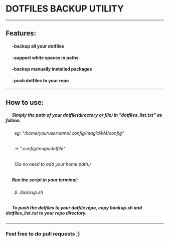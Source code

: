 # DOTFILES BACKUP UTILITY
------
## Features:
#### &nbsp;&nbsp;&nbsp;&nbsp;&nbsp;&nbsp;-backup all your dotfiles
#### &nbsp;&nbsp;&nbsp;&nbsp;&nbsp;&nbsp;-support white spaces in paths
#### &nbsp;&nbsp;&nbsp;&nbsp;&nbsp;&nbsp;-backup manually installed packages
#### &nbsp;&nbsp;&nbsp;&nbsp;&nbsp;&nbsp;-push dotfiles to your repo
------
## How to use:
##### &nbsp;&nbsp;&nbsp;&nbsp;&nbsp;&nbsp;Simply the path of your dotfile(directory or file) in "dotfiles_list.txt" as follow:
###### &nbsp;&nbsp;&nbsp;&nbsp;&nbsp;&nbsp; eg: "/home/yourusername/.config/magicWM/config"
###### &nbsp;&nbsp;&nbsp;&nbsp;&nbsp;&nbsp;    -> ".config/magicdotfile"
###### &nbsp;&nbsp;&nbsp;&nbsp;&nbsp;&nbsp; (So no need to add your home path.)
##### &nbsp;&nbsp;&nbsp;&nbsp;&nbsp;&nbsp;Run the script in your terminal:
###### &nbsp;&nbsp;&nbsp;&nbsp;&nbsp;&nbsp; $ ./backup.sh
##### &nbsp;&nbsp;&nbsp;&nbsp;&nbsp;&nbsp;To push the dotfiles to your dotfile repo, copy backup.sh and dotfiles_list.txt to your repo directory.
------
### Feel free to do pull requests ;)
